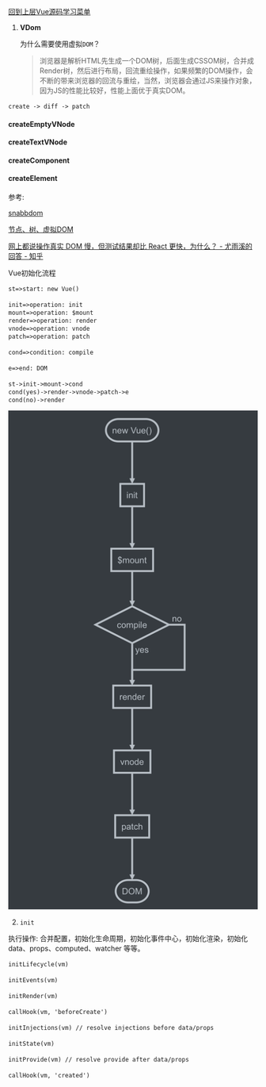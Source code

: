 [回到上层Vue源码学习菜单](notes/vue/code-review/code-review.md)

1. **VDom** 

   为什么需要使用虚拟`DOM`？

   > 浏览器是解析HTML先生成一个DOM树，后面生成CSSOM树，合并成Render树，然后进行布局，回流重绘操作，如果频繁的DOM操作，会不断的带来浏览器的回流与重绘，当然，浏览器会通过JS来操作对象，因为JS的性能比较好，性能上面优于真实DOM。

   

```
create -> diff -> patch
```

#### createEmptyVNode

#### createTextVNode

#### createComponent

#### createElement

参考: 

[snabbdom](https://github.com/snabbdom/snabbdom)

[节点、树、虚拟DOM](https://cn.vuejs.org/v2/guide/render-function.html)

[网上都说操作真实 DOM 慢，但测试结果却比 React 更快，为什么？ - 尤雨溪的回答 - 知乎](https://www.zhihu.com/question/31809713/answer/53544875)

Vue初始化流程

```flow
st=>start: new Vue()

init=>operation: init
mount=>operation: $mount
render=>operation: render
vnode=>operation: vnode
patch=>operation: patch

cond=>condition: compile

e=>end: DOM

st->init->mount->cond
cond(yes)->render->vnode->patch->e
cond(no)->render
```

![vue_process](./images/vue_process.png)

2. `init`

执行操作: 合并配置，初始化生命周期，初始化事件中心，初始化渲染，初始化 data、props、computed、watcher 等等。

```
initLifecycle(vm)

initEvents(vm)

initRender(vm)

callHook(vm, 'beforeCreate')

initInjections(vm) // resolve injections before data/props

initState(vm)

initProvide(vm) // resolve provide after data/props

callHook(vm, 'created')
```

